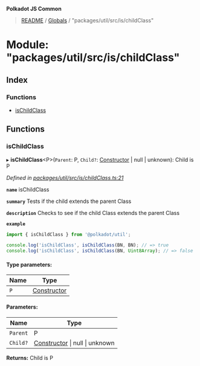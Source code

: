 **Polkadot JS Common**

> [README](../README.md) / [Globals](../globals.md) / "packages/util/src/is/childClass"

# Module: "packages/util/src/is/childClass"

## Index

### Functions

* [isChildClass](_packages_util_src_is_childclass_.md#ischildclass)

## Functions

### isChildClass

▸ **isChildClass**\<P>(`Parent`: P, `Child?`: [Constructor](../interfaces/_packages_util_src_types_.constructor.md) \| null \| unknown): Child is P

*Defined in [packages/util/src/is/childClass.ts:21](https://github.com/polkadot-js/common/blob/13ae8665/packages/util/src/is/childClass.ts#L21)*

**`name`** isChildClass

**`summary`** Tests if the child extends the parent Class

**`description`** 
Checks to see if the child Class extends the parent Class

**`example`** 
<BR>

```javascript
import { isChildClass } from '@polkadot/util';

console.log('isChildClass', isChildClass(BN, BN); // => true
console.log('isChildClass', isChildClass(BN, Uint8Array); // => false
```

#### Type parameters:

Name | Type |
------ | ------ |
`P` | [Constructor](../interfaces/_packages_util_src_types_.constructor.md) |

#### Parameters:

Name | Type |
------ | ------ |
`Parent` | P |
`Child?` | [Constructor](../interfaces/_packages_util_src_types_.constructor.md) \| null \| unknown |

**Returns:** Child is P
